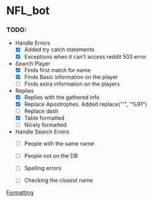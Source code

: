 # NFL_bot

### TODO:

- Handle Errors
  - [x] Added try catch statements
  - [x] Exceptions when it can’t access reddit 503 error
- Search Player
  - [x] Finds first match for name
  - [x] Finds Basic information on the player
  - [ ] Finds extra information on the players
- Replies
  - [x] Replies with the gathered info
  - [x] Replace Apostrophes. Added replace("'", "%91")
  - [ ] Replace dash
  - [x] Table formatted
  - [ ] Nicely formatted
- Handle Search Errors
  - [ ] People with the same name
  - [ ] People not on the DB
  - [ ] Spelling errors
  - [ ] Checking the closest name


[Formatting](https://guides.github.com/features/mastering-markdown/)

